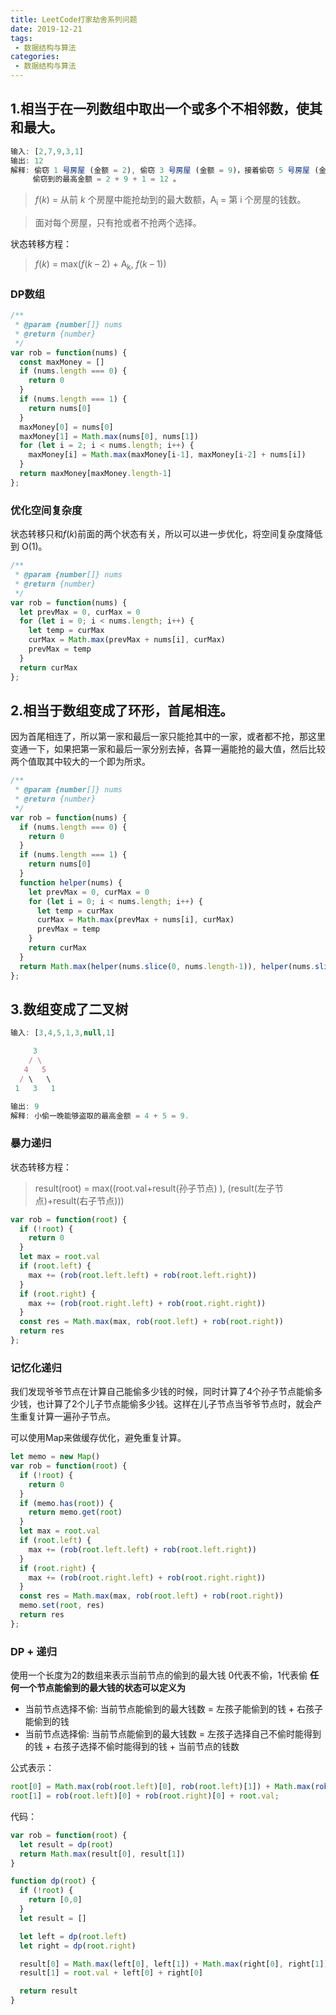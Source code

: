 ```yaml
---
title: LeetCode打家劫舍系列问题
date: 2019-12-21
tags:
 - 数据结构与算法
categories:
 - 数据结构与算法
---
```


## 1.相当于在一列数组中取出一个或多个不相邻数，使其和最大。

 ```js
输入: [2,7,9,3,1]
输出: 12
解释: 偷窃 1 号房屋 (金额 = 2), 偷窃 3 号房屋 (金额 = 9)，接着偷窃 5 号房屋 (金额 = 1)。
     偷窃到的最高金额 = 2 + 9 + 1 = 12 。
 ```

> *f*(*k*) = 从前 *k* 个房屋中能抢劫到的最大数额，A<sub>i</sub> = 第 i 个房屋的钱数。

> 面对每个房屋，只有抢或者不抢两个选择。

状态转移方程：

> *f*(*k*) = max(*f*(*k* – 2) + A<sub>k</sub>, *f*(*k* – 1))

### DP数组

```js
/**
 * @param {number[]} nums
 * @return {number}
 */
var rob = function(nums) {
  const maxMoney = []
  if (nums.length === 0) {
    return 0
  }
  if (nums.length === 1) {
    return nums[0]
  }
  maxMoney[0] = nums[0]
  maxMoney[1] = Math.max(nums[0], nums[1])
  for (let i = 2; i < nums.length; i++) {
    maxMoney[i] = Math.max(maxMoney[i-1], maxMoney[i-2] + nums[i])
  }
  return maxMoney[maxMoney.length-1]
};
```

### 优化空间复杂度

状态转移只和*f*(*k*)前面的两个状态有关，所以可以进一步优化，将空间复杂度降低到 O(1)。

```js
/**
 * @param {number[]} nums
 * @return {number}
 */
var rob = function(nums) {
  let prevMax = 0, curMax = 0
  for (let i = 0; i < nums.length; i++) {
    let temp = curMax
    curMax = Math.max(prevMax + nums[i], curMax)
    prevMax = temp
  }
  return curMax
};
```

## 2.相当于数组变成了环形，首尾相连。

因为首尾相连了，所以第一家和最后一家只能抢其中的一家，或者都不抢，那这里变通一下，如果把第一家和最后一家分别去掉，各算一遍能抢的最大值，然后比较两个值取其中较大的一个即为所求。

```js
/**
 * @param {number[]} nums
 * @return {number}
 */
var rob = function(nums) {
  if (nums.length === 0) {
    return 0
  }
  if (nums.length === 1) {
    return nums[0]
  }
  function helper(nums) {
    let prevMax = 0, curMax = 0
    for (let i = 0; i < nums.length; i++) {
      let temp = curMax
      curMax = Math.max(prevMax + nums[i], curMax)
      prevMax = temp
    }
    return curMax
  }
  return Math.max(helper(nums.slice(0, nums.length-1)), helper(nums.slice(1)))
};
```

## 3.数组变成了二叉树

```js
输入: [3,4,5,1,3,null,1]

     3
    / \
   4   5
  / \   \ 
 1   3   1

输出: 9
解释: 小偷一晚能够盗取的最高金额 = 4 + 5 = 9.
```

### 暴力递归

状态转移方程：

> result(root) = max((root.val+result(孙子节点) ), (result(左子节点)+result(右子节点)))

```js
var rob = function(root) {
  if (!root) {
    return 0
  }
  let max = root.val
  if (root.left) {
    max += (rob(root.left.left) + rob(root.left.right))
  }
  if (root.right) {
    max += (rob(root.right.left) + rob(root.right.right))
  }
  const res = Math.max(max, rob(root.left) + rob(root.right))
  return res
};
```

### 记忆化递归

我们发现爷爷节点在计算自己能偷多少钱的时候，同时计算了4个孙子节点能偷多少钱，也计算了2个儿子节点能偷多少钱。这样在儿子节点当爷爷节点时，就会产生重复计算一遍孙子节点。

可以使用Map来做缓存优化，避免重复计算。

```js
let memo = new Map()
var rob = function(root) {
  if (!root) {
    return 0
  }
  if (memo.has(root)) {
    return memo.get(root)
  }
  let max = root.val
  if (root.left) {
    max += (rob(root.left.left) + rob(root.left.right))
  }
  if (root.right) {
    max += (rob(root.right.left) + rob(root.right.right))
  }
  const res = Math.max(max, rob(root.left) + rob(root.right))
  memo.set(root, res)
  return res
};
```

### DP + 递归

使用一个长度为2的数组来表示当前节点的偷到的最大钱 0代表不偷，1代表偷
**任何一个节点能偷到的最大钱的状态可以定义为**

- 当前节点选择不偷: 当前节点能偷到的最大钱数 = 左孩子能偷到的钱 + 右孩子能偷到的钱
- 当前节点选择偷: 当前节点能偷到的最大钱数 = 左孩子选择自己不偷时能得到的钱 + 右孩子选择不偷时能得到的钱 + 当前节点的钱数

公式表示：

```js
root[0] = Math.max(rob(root.left)[0], rob(root.left)[1]) + Math.max(rob(root.right)[0], rob(root.right)[1])
root[1] = rob(root.left)[0] + rob(root.right)[0] + root.val;
```

代码：

```js
var rob = function(root) {
  let result = dp(root)
  return Math.max(result[0], result[1])
}

function dp(root) {
  if (!root) {
    return [0,0]
  }
  let result = []

  let left = dp(root.left)
  let right = dp(root.right)

  result[0] = Math.max(left[0], left[1]) + Math.max(right[0], right[1])
  result[1] = root.val + left[0] + right[0]

  return result
}
```

